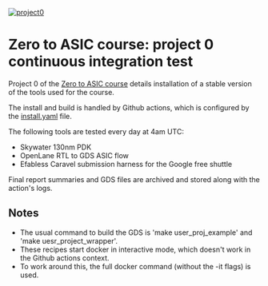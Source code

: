 [![project0](https://github.com/mattvenn/project0_test/actions/workflows/install.yaml/badge.svg)](https://github.com/mattvenn/project0_test/actions/workflows/install.yaml)

# Zero to ASIC course: project 0 continuous integration test

Project 0 of the [Zero to ASIC course](https://zerotoasiccourse.com) details installation of a stable version of the tools used for the course.

The install and build is handled by Github actions, which is configured by the [install.yaml](.github/workflows/install.yaml) file.

The following tools are tested every day at 4am UTC:

* Skywater 130nm PDK
* OpenLane RTL to GDS ASIC flow
* Efabless Caravel submission harness for the Google free shuttle

Final report summaries and GDS files are archived and stored along with the action's logs.

## Notes

* The usual command to build the GDS is 'make user_proj_example' and 'make uesr_project_wrapper'. 
* These recipes start docker in interactive mode, which doesn't work in the Github actions context.
* To work around this, the full docker command (without the -it flags) is used.

